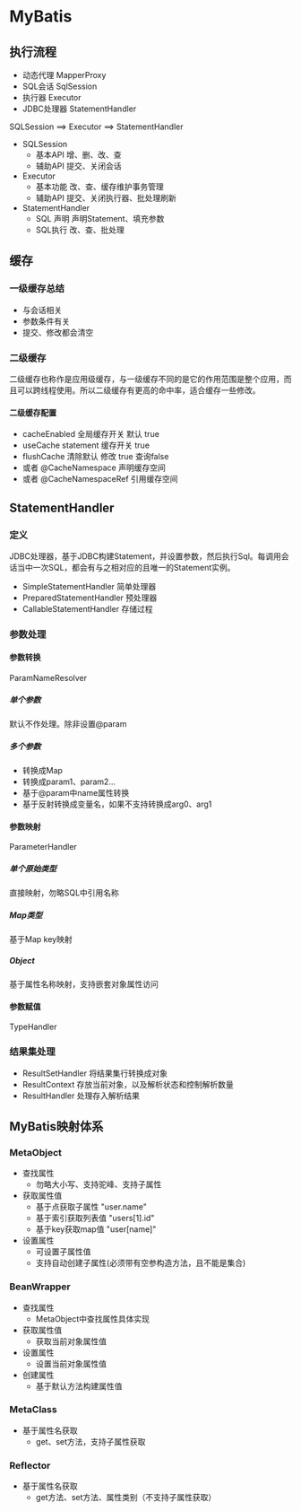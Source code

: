 # MyBatis

## 执行流程

- 动态代理    MapperProxy
- SQL会话     SqlSession 
- 执行器   Executor
- JDBC处理器   StatementHandler

SQLSession ==> Executor ==> StatementHandler

- SQLSession
  - 基本API 增、删、改、查
  - 辅助API 提交、关闭会话
- Executor
  - 基本功能    改、查、缓存维护事务管理
  - 辅助API   提交、关闭执行器、批处理刷新
- StatementHandler
  - SQL 声明 声明Statement、填充参数
  - SQL执行 改、查、批处理

## 缓存

### 一级缓存总结

- 与会话相关
- 参数条件有关
- 提交、修改都会清空

### 二级缓存

二级缓存也称作是应用级缓存，与一级缓存不同的是它的作用范围是整个应用，而且可以跨线程使用。所以二级缓存有更高的命中率，适合缓存一些修改。

#### 二级缓存配置

- cacheEnabled 全局缓存开关 默认 true
- useCache statement 缓存开关 true
- flushCache 清除默认 修改 true  查询false
- <cache /> 或者 @CacheNamespace  声明缓存空间
- <cache-ref> 或者  @CacheNamespaceRef 引用缓存空间

## StatementHandler

### 定义

JDBC处理器，基于JDBC构建Statement，并设置参数，然后执行Sql。每调用会话当中一次SQL，都会有与之相对应的且唯一的Statement实例。

- SimpleStatementHandler 简单处理器
- PreparedStatementHandler 预处理器
- CallableStatementHandler 存储过程

### 参数处理

#### 参数转换

ParamNameResolver

##### 单个参数

默认不作处理。除非设置@param

##### 多个参数

- 转换成Map
- 转换成param1、param2...
- 基于@param中name属性转换
- 基于反射转换成变量名，如果不支持转换成arg0、arg1

#### 参数映射

ParameterHandler

##### 单个原始类型

直接映射，勿略SQL中引用名称

##### Map类型

基于Map key映射

##### Object

基于属性名称映射，支持嵌套对象属性访问

#### 参数赋值

TypeHandler

### 结果集处理

- ResultSetHandler 将结果集行转换成对象
- ResultContext 存放当前对象，以及解析状态和控制解析数量
- ResultHandler 处理存入解析结果

## MyBatis映射体系

### MetaObject

- 查找属性
  - 勿略大小写、支持驼峰、支持子属性
- 获取属性值  
  - 基于点获取子属性 "user.name"
  - 基于索引获取列表值 "users[1].id"
  - 基于key获取map值 "user[name]" 
- 设置属性
  - 可设置子属性值
  - 支持自动创建子属性(必须带有空参构造方法，且不能是集合)

### BeanWrapper

- 查找属性
  - MetaObject中查找属性具体实现
- 获取属性值
  - 获取当前对象属性值
- 设置属性
  - 设置当前对象属性值
- 创建属性
  - 基于默认方法构建属性值

### MetaClass

- 基于属性名获取
  - get、set方法，支持子属性获取

### Reflector

- 基于属性名获取
  - get方法、set方法、属性类别（不支持子属性获取）
